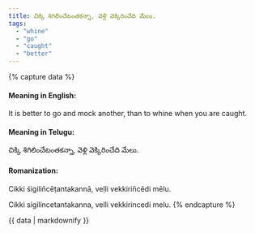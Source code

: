 ```yaml
---
title: చిక్కి శిగిలించేటంతకన్నా, వెళ్లి వెక్కిరించేది మేలు.
tags:
  - "whine"
  - "go"
  - "caught"
  - "better"
---
```


{% capture data %}
#### Meaning in English:
It is better to go and mock another, than to whine when you are caught.

#### Meaning in Telugu:
చిక్కి శిగిలించేటంతకన్నా, వెళ్లి వెక్కిరించేది మేలు.

#### Romanization:
Cikki śigilin̄cēṭantakannā, veḷli vekkirin̄cēdi mēlu.

Cikki sigilincetantakanna, velli vekkirincedi melu.
{% endcapture %}

{{ data | markdownify }}

